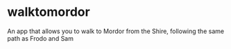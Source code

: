 # walktomordor

An app that allows you to walk to Mordor from the Shire, following the same path as Frodo and Sam
